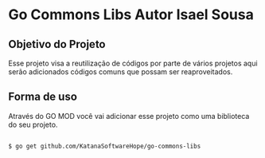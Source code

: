 # Go Commons Libs Autor Isael Sousa

## Objetivo do Projeto

Esse projeto visa a reutilização de códigos por parte de vários projetos aqui serão adicionados códigos comuns que possam ser reaproveitados.

## Forma de uso

Através do GO MOD você vai adicionar esse projeto como uma biblioteca do seu projeto.

```bash

$ go get github.com/KatanaSoftwareHope/go-commons-libs

```